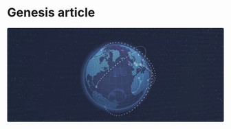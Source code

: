 <!--
	{
		title: "The genesis Article on unyt Blog",
		description: "This is the first article released on unyt/blog.",
		preview: https://learn.microsoft.com/de-de/azure/developer/javascript/media/node-howto-e2e/visual-studio-code-mongodb-code-completion.png,
		date: ~2023-02-05~,
		tag: "Security",
		author: "Jonas Strehle",
		authorRef: https://github.com/jonasstrehle
	};
-->

# Genesis article

![x](articles/res/unyt_banner.png)
